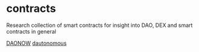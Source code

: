 # contracts
Research collection of smart contracts for insight into DAO, DEX and smart contracts in general

<a href="https://github.com/DAONOW">DAONOW</a>
<a href="https://github.com/dautonomous">dautonomous</a>
